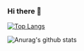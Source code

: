 ### Hi there 👋

[![Top Langs](https://github-readme-stats.vercel.app/api/top-langs/?username=ajeeth-b&langs_count=8)](https://github.com/anuraghazra/github-readme-stats)

![Anurag's github stats](https://github-readme-stats.vercel.app/api?username=ajeeth-b&count_private=true&show_icons=true&theme=dracula)

<!--
**ajeeth-b/ajeeth-b** is a ✨ _special_ ✨ repository because its `README.md` (this file) appears on your GitHub profile.

Here are some ideas to get you started:

- 🔭 I’m currently working on ...
- 🌱 I’m currently learning ...
- 👯 I’m looking to collaborate on ...
- 🤔 I’m looking for help with ...
- 💬 Ask me about ...
- 📫 How to reach me: ...
- 😄 Pronouns: ...
- ⚡ Fun fact: ...
-->
